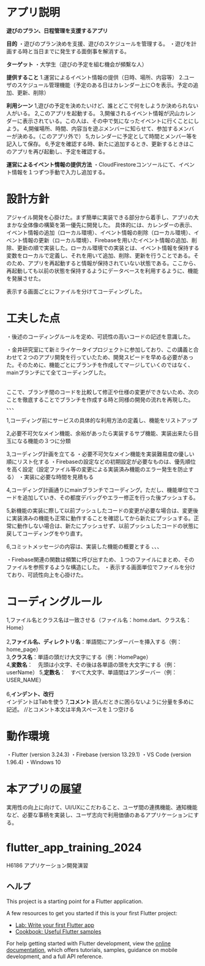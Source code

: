 # アプリ説明

**遊びのプラン、日程管理を支援するアプリ**

**目的**
・遊びのプラン決めを支援、遊びのスケジュールを管理する。
・遊びを計画する時と当日までに発生する面倒事を解消する。

**ターゲット**
・大学生（遊びの予定を組む機会が頻繫な人）

**提供すること**
1.運営によるイベント情報の提供（日時、場所、内容等）
2.ユーザのスケジュール管理機能（予定のある日はカレンダー上に○を表示。予定の追加、更新、削除）

**利用シーン**
1,遊びの予定を決めたいけど、誰とどこで何をしようか決められない人がいる。
2,このアプリを起動する。
3,開催されるイベント情報が沢山カレンダーに表示されている。この人は、その中で気になったイベントに行くことにしよう。
4,開催場所、時間、内容当を遊ぶメンバーに知らせて、参加するメンバーが決める。（このアプリ外で）
5,カレンダーに予定として時間とメンバー等を記入して保存。
6,予定を確認する時、新たに追加するとき、更新するときはこのアプリを再び起動し、予定を確認する。

**運営によるイベント情報の提供方法**
・CloudFirestoreコンソールにて、イベント情報を１つずつ手動で入力し追加する。

# 設計方針

アジャイル開発を心掛けた。まず簡単に実装できる部分から着手し、アプリの大まかな全体像の構築を第一優先に開発した。
具体的には、カレンダーの表示、イベント情報の追加（ローカル環境）、イベント情報の削除（ローカル環境）、イベント情報の更新（ローカル環境）、Firebaseを用いたイベント情報の追加、削除、更新の順で実装した。ローカル環境での実装とは、イベント情報を保持する変数をローカルで定義し、それを用いて追加、削除、更新を行うことである。そのため、アプリを再起動すると情報が保持されていない状態である。ここから、再起動しても以前の状態を保持するようにデータベースを利用するように、機能を発展させた。

表示する画面ごとにファイルを分けてコーディングした。

# 工夫した点

・後述のコーディングルールを定め、可読性の高いコードの記述を意識した。

・金井研究室にて新ミライケータイプロジェクトに参加しており、この講義と合わせて２つのアプリ開発を行っていたため、開発スピードを早める必要があった。そのために、機能ごとにブランチを作成してマージしていくのではなく、mainブランチにて全てコーディングした。

<br>
ここで、ブランチ間のコードを比較して修正や仕様の変更ができないため、次のことを徹底することでブランチを作成する時と同様の開発の流れを再現した。
、、、

1,コーディング前にサービスの具体的な利用方法の定義し、機能をリストアップ

2,必要不可欠なメイン機能、余裕があったら実装するサブ機能、実装出来たら目玉になる機能の３つに分類

3,コーディング計画を立てる
    ・必要不可欠なメイン機能を実装難易度の優しい順にリスト化する
    ・Firebaseの設定などの初期設定が必要なものは、優先順位を高く設定（設定ファイル等の変更による実装済み機能のエラー発生を防止する）
    ・実装に必要な時間を見積もる

4,コーディング計画通りにmainブランチでコーディング。ただし、機能単位でコードを追加していき、その都度デバッグやエラー修正を行った後プッシュする。

5,新機能の実装に際して以前プッシュしたコードの変更が必要な場合は、変更後に実装済みの機能も正常に動作することを確認してから新たにプッシュする。正常に動作しない場合は、新たにプッシュせず、以前プッシュしたコードの状態に戻してコーディングをやり直す。

6,コミットメッセージの内容は、実装した機能の概要とする
、、、
</br>

・Firebase関連の関数は頻繁に呼び出すため、１つのファイルにまとめ、そのファイルを参照するような構造にした。
・表示する画面単位でファイルを分けており、可読性向上を心掛けた。

# コーディングルール
1,ファイル名とクラス名は一致させる（ファイル名：home.dart、クラス名：Home）<br>  
2,**ファイル名、ディレクトリ名**：単語間にアンダーバーを挿入する（例：home_page）  
3,**クラス名**：単語の頭だけ大文字にする（例：HomePage）  
4,**変数名**：　先頭は小文字、その後は各単語の頭を大文字にする（例：userName） 
5,**定数名**：　すべて大文字、単語間はアンダーバー（例：USER_NAME）<br>  
6,**インデント、改行**  
インデントはTabを使う
7,**コメント**
読んだときに困らないように分量を多めに記述。
//とコメント本文は半角スペースを１つ空ける

# 動作環境
・Flutter  (version 3.24.3)
・Firebase (version 13.29.1)
・VS Code (version 1.96.4)
・Windows 10

# 本アプリの展望

実用性の向上に向けて、UI/UXにこだわること、ユーザ間の連携機能、通知機能など、必要な事柄を実装し、ユーザ志向で利用価値のあるアプリケーションにする。

# flutter_app_training_2024

H6186 アプリケーション開発演習

## ヘルプ

This project is a starting point for a Flutter application.

A few resources to get you started if this is your first Flutter project:

- [Lab: Write your first Flutter app](https://docs.flutter.dev/get-started/codelab)
- [Cookbook: Useful Flutter samples](https://docs.flutter.dev/cookbook)

For help getting started with Flutter development, view the
[online documentation](https://docs.flutter.dev/), which offers tutorials,
samples, guidance on mobile development, and a full API reference.

